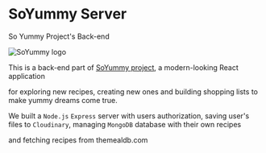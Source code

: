 # SoYummy Server

So Yummy Project's Back-end

![SoYummy logo](https://loki99911.github.io/Node.JS_Project_Front/static/media/logo_desc.3326a095578a5f612526f7ab93edd379.svg)

This is a back-end part of
[SoYummy project](https://loki99911.github.io/Node.JS_Project_Front), a
modern-looking React application

for exploring new recipes, creating new ones and building shopping lists to make
yummy dreams come true.

We built a `Node.js` `Express` server with users authorization, saving user's
files to `Cloudinary`, managing `MongoDB` database with their own recipes

and fetching recipes from themealdb.com
